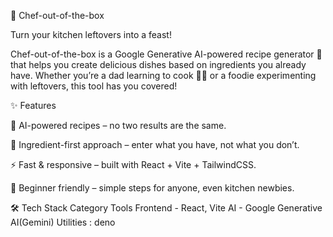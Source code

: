 🍳 Chef-out-of-the-box

Turn your kitchen leftovers into a feast!








Chef-out-of-the-box is a Google Generative AI-powered recipe generator 🥗 that helps you create delicious dishes based on ingredients you already have.
Whether you’re a dad learning to cook 👨‍🍳 or a foodie experimenting with leftovers, this tool has you covered!

✨ Features

🥘 AI-powered recipes – no two results are the same.

🥦 Ingredient-first approach – enter what you have, not what you don’t.

⚡ Fast & responsive – built with React + Vite + TailwindCSS.

🎯 Beginner friendly – simple steps for anyone, even kitchen newbies.

🛠️ Tech Stack
Category	Tools
Frontend -	React, Vite
AI	- Google Generative AI(Gemini)
Utilities	: deno
